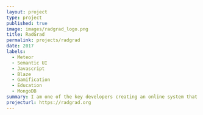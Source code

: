 ```yaml
---
layout: project
type: project
published: true
image: images/radgrad_logo.png
title: RadGrad
permalink: projects/radgrad
date: 2017
labels:
  - Meteor 
  - Semantic UI
  - Javascript
  - Blaze
  - Gamification
  - Education
  - MongoDB
summary: I am one of the key developers creating an online system that combines degree planning, social networking, and gamification to enhance the undergraduate computer science experience academically, socially, and professionally.
projecturl: https://radgrad.org
---
```



